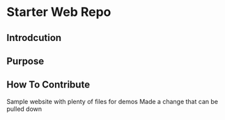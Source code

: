 # Starter Web Repo

## Introdcution

## Purpose

## How To Contribute

Sample website with plenty of files for demos
Made a change that can be pulled down
